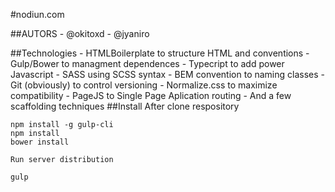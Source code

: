 #nodiun.com

##AUTORS
    - @okitoxd
    - @jyaniro

##Technologies
    - HTMLBoilerplate to structure HTML and conventions
    - Gulp/Bower to managment dependences
    - Typecript to add power Javascript
    - SASS using SCSS syntax
    - BEM convention to naming classes
    - Git (obviously) to control versioning
    - Normalize.css to maximize compatibility
    - PageJS to Single Page Aplication routing
    - And a few scaffolding techniques
##Install
    After clone respository
    
```
npm install -g gulp-cli
npm install
bower install
```

    Run server distribution
    
```shell
gulp
```

